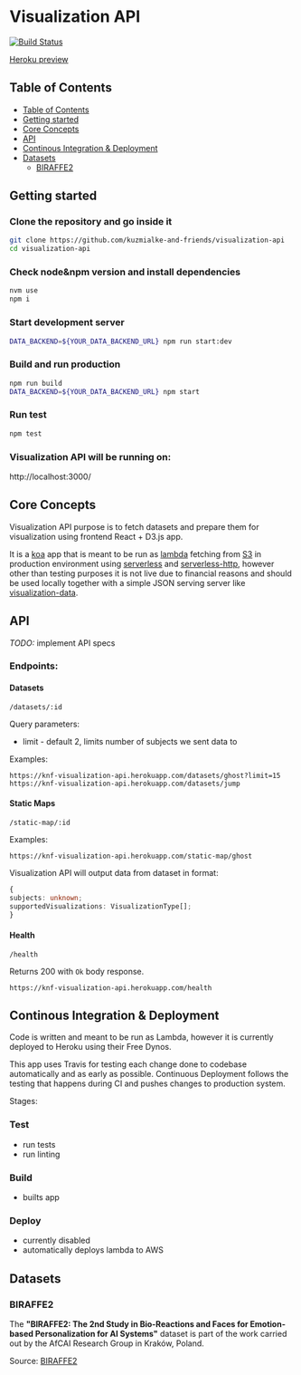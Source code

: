 # Visualization API

[![Build Status](https://travis-ci.org/kuzmialke-and-friends/visualization-api.svg?branch=main)](https://travis-ci.org/kuzmialke-and-friends/visualization-api)

[Heroku preview](https://knf-visualization-api.herokuapp.com)

## Table of Contents

- [Table of Contents](#table-of-contents)
- [Getting started](#getting-started)
- [Core Concepts](#core-concepts)
- [API](#api)
- [Continous Integration & Deployment](#continous-integration-&-deployment)
- [Datasets](#datasets)
  - [BIRAFFE2](#biraffe2)

## Getting started

### Clone the repository and go inside it

```bash
git clone https://github.com/kuzmialke-and-friends/visualization-api
cd visualization-api
```

### Check node&npm version and install dependencies

```bash
nvm use
npm i
```

### Start development server

```bash
DATA_BACKEND=${YOUR_DATA_BACKEND_URL} npm run start:dev
```

### Build and run production

```bash
npm run build
DATA_BACKEND=${YOUR_DATA_BACKEND_URL} npm start
```

### Run test

```bash
npm test
```

### Visualization API will be running on:

http://localhost:3000/

## Core Concepts

Visualization API purpose is to fetch datasets and prepare them for visualization using frontend
React + D3.js app.

It is a [koa](https://koajs.com/) app that is meant to be run as
[lambda](https://aws.amazon.com/lambda/) fetching from [S3](https://aws.amazon.com/s3/) in
production environment using [serverless](https://www.serverless.com/) and
[serverless-http](https://github.com/dougmoscrop/serverless-http), however other than testing
purposes it is not live due to financial reasons and should be used locally together with a simple
JSON serving server like
[visualization-data](https://github.com/kuzmialke-and-friends/visualization-data).

## API

_TODO:_ implement API specs

### Endpoints:

#### Datasets

```
/datasets/:id
```

Query parameters:

- limit - default 2, limits number of subjects we sent data to

Examples:

```
https://knf-visualization-api.herokuapp.com/datasets/ghost?limit=15
https://knf-visualization-api.herokuapp.com/datasets/jump
```

#### Static Maps

```
/static-map/:id
```

Examples:

```
https://knf-visualization-api.herokuapp.com/static-map/ghost
```

Visualization API will output data from dataset in format:

```ts
{
subjects: unknown;
supportedVisualizations: VisualizationType[];
}
```

#### Health

```
/health
```

Returns 200 with `Ok` body response.

```
https://knf-visualization-api.herokuapp.com/health
```

## Continous Integration & Deployment

Code is written and meant to be run as Lambda, however it is currently deployed to Heroku using
their Free Dynos.

This app uses Travis for testing each change done to codebase automatically and as early as
possible. Continuous Deployment follows the testing that happens during CI and pushes changes to
production system.

Stages:

### Test

- run tests
- run linting

### Build

- builts app

### Deploy

- currently disabled
- automatically deploys lambda to AWS

## Datasets

### BIRAFFE2

The **"BIRAFFE2: The 2nd Study in Bio-Reactions and Faces for Emotion-based Personalization for AI
Systems"** dataset is part of the work carried out by the AfCAI Research Group in Kraków, Poland.

Source: [BIRAFFE2](https://zenodo.org/record/3865860#.XvjpwecwhPY)
